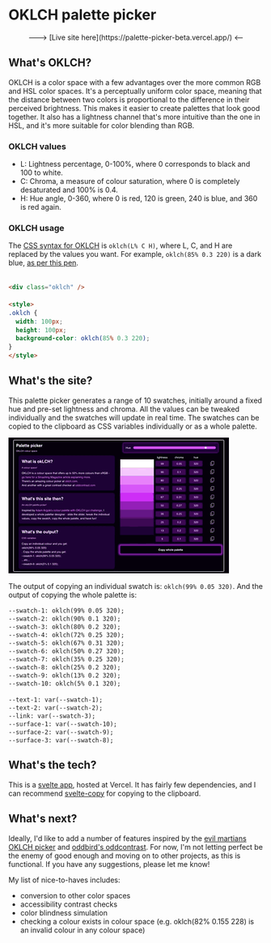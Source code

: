 # OKLCH palette picker

<p align="center">
--->  [Live site here](https://palette-picker-beta.vercel.app/)  <--
</p>

## What's OKLCH?
OKLCH is a color space with a few advantages over the more common RGB and HSL color spaces. It's a perceptually uniform color space, meaning that the distance between two colors is proportional to the difference in their perceived brightness. This makes it easier to create palettes that look good together. It also has a lightness channel that's more intuitive than the one in HSL, and it's more suitable for color blending than RGB.

### OKLCH values

- L: Lightness percentage, 0-100%, where 0 corresponds to black and 100 to white.
- C: Chroma, a measure of colour saturation, where 0 is completely desaturated and 100% is 0.4.
- H: Hue angle, 0-360, where 0 is red, 120 is green, 240 is blue, and 360 is red again.

### OKLCH usage

The [CSS syntax for OKLCH](https://developer.mozilla.org/en-US/docs/Web/CSS/color_value/oklch#syntax) is `oklch(L% C H)`, where L, C, and H are replaced by the values you want. For example, `oklch(85% 0.3 220)` is a dark blue, [as per this pen](https://codepen.io/ccozens/pen/zYyzewW).

```html

<div class="oklch" />

<style>
.oklch {
  width: 100px;
  height: 100px;
  background-color: oklch(85% 0.3 220);
}
</style>
```
## What's the site?
This palette picker generates a range of 10 swatches, initially around a fixed hue and pre-set lightness and chroma. All the values can be tweaked individually and the swatches will update in real time. The swatches can be copied to the clipboard as CSS variables individually or as a whole palette.

![site preview](https://github.com/ccozens/palettePicker/blob/main/src/lib/assets/pickerDemo.gif)

The output of copying an individual swatch is: `oklch(99% 0.05 320)`.
And the output of copying the whole palette is:
```
--swatch-1: oklch(99% 0.05 320);
--swatch-2: oklch(90% 0.1 320);
--swatch-3: oklch(80% 0.2 320);
--swatch-4: oklch(72% 0.25 320);
--swatch-5: oklch(67% 0.31 320);
--swatch-6: oklch(50% 0.27 320);
--swatch-7: oklch(35% 0.25 320);
--swatch-8: oklch(25% 0.2 320);
--swatch-9: oklch(13% 0.2 320);
--swatch-10: oklch(5% 0.1 320);

--text-1: var(--swatch-1);
--text-2: var(--swatch-2);
--link: var(--swatch-3);
--surface-1: var(--swatch-10);
--surface-2: var(--swatch-9);
--surface-3: var(--swatch-8);
```

## What's the tech?
This is a [svelte app](https://svelte.dev/), hosted at Vercel. It has fairly few dependencies, and I can recommend [svelte-copy](https://www.npmjs.com/package/svelte-copy) for copying to the clipboard.

## What's next?
Ideally, I'd like to add a number of features inspired by the [evil martians OKLCH picker](https://oklch.com/) and [oddbird's oddcontrast](oddcontrast.com). For now, I'm not letting perfect be the enemy of good enough and moving on to other projects, as this is functional. If you have any suggestions, please let me know!

My list of nice-to-haves includes:
- conversion to other color spaces
- accessibility contrast checks
- color blindness simulation
- checking a colour exists in colour space (e.g. oklch(82% 0.155 228) is an invalid colour in any colour space)